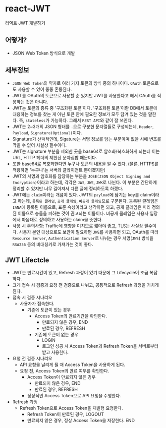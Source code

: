 # react-JWT
리엑트 JWT 개발하기

## 어떻게?
- JSON Web Token 방식으로 개발

## 세부정보 
* `JSON Web Token`의 약자로 여러 가지 토큰의 방식 중의 하나이다. `OAuth` 토큰으로도 사용할 수 있어 종종 혼동된다.
 * JWT를 OAuth의 토큰으로 사용할 순 있지만 JWT를 사용한다고 해서 OAuth를 적용하는 것은 아니다.
 * JWT는 토큰의 종류 중 '구조화된 토큰'이다. '구조화된 토큰'이란 DB에서 토큰에 대응하는 정보를 찾는 게 아닌 토큰 안에 필요한 정보가 모두 담겨 있는 것을 말한다. 즉, `stateless`가 가능하다. 그래서 `REST API`와 같이 잘 쓰인다.
 * JWT는 2~3개의 JSON 형태를 `.`으로 구분한 문자열들로 구성되는데, `Header`, `Payload`, `Signature(Optional)`이다.
 * Signature가 선택적인데, Sigature는 서명 정보를 담는 부분이며 없을 시에 변조를 막을 수 없어 사실상 필수이다.
 * JWT는 signature 부분을 제외한 곳을 base64로 암호화/복호화하게 되는데 이는 URL, HTTP 헤더의 제한된 문자집합 때문이다.
 * 또한 base64로 복호화한다면 누구나 토큰의 내용을 알 수 있다. (물론, HTTPS를 적용하면 '누구나'는 서버와 클라이언트 뿐이겠지만)
 * JWT의 서명과 암호화를 담당하는 부분을 `JOSE(JSON Object Signing and Encryption)`이라고 하는데, 각각은 `JWS`, `JWE`, `JWK`로 나뉜다. 이 부분은 간단하게 정리할 수 있지만 너무 길어져서 다른 글에 정리하도록 하겠다.
 * JWT에는 `claim`이라는 개념이 있다. JWT의 `payload`에 담기는 key를 claim이라고 하는데, `등록된 클레임`, `공개 클레임`, `비공개 클레임`으로 구분된다. 등록된 클레임은 `IANA`에 등록된 이름으로, 표준 속성이라고 생각하면 되고, 공개 클레임은 미리 정의된 이름으로 충돌을 피하는 것이 권고되는 이름이다. 비공개 클레임은 사용자 입장에서 마음대로 정의하고 사용하는 claim을 뜻한다.
 * 사용 시 주의사항: Traffic에 영향을 미치므로 짧아야 좋고, TLS는 사실상 필수이다. 사용자 본인 대상으로도 보안이 필요하면 `JWE`를 사용하면 되고, OAuth를 따라 `Resource Server`, `Authentication Server`로 나뉘는 경우 서명(`JWS`) 방식을 `RSA256` 등의 비대칭키로 가져가는 것이 좋다.

## JWT Lifectcle
- JWT는 만료시간이 있고, Refresh 과정이 있기 때문에 그 Lifecycle이 조금 복잡하다.
- 크게 접속 시 검증과 요청 전 검증으로 나뉘고, 공통적으로 Refresh 과정을 거치게 된다.
- 접속 시 검증 시나리오
  - 사용자가 접속한다.
    - 기존에 토큰이 있는 경우
      - Access Token의 만료기간을 확인한다.
        - 만료되지 않은 경우, END
        - 만료된 경우, REFRESH
      - 기존에 토큰이 없는 경우
        - LOGIN
        - 로그인 성공 시 Access Token과 Refresh Token을 서버로부터 받고 사용한다.
- 요청 전 검증 시나리오
  - API 요청을 날리게 될 때 Access Token을 사용하게 된다.
  - 요청 전, Access Token의 만료 여부를 확인한다.
    - Access Token이 만료되지 않은 경우
      - 만료되지 않은 경우, END
      - 만료된 경우, REFRESH
    - 정상적인 Access Token으로 API 요청을 수행한다.
- Refresh 과정
  - Refresh Token으로 Access Token을 재발행 요청한다.
    - Refresh Token이 만료된 경우, LOGOUT
    - 만료되지 않은 경우, 정상 Access Token을 저장한다. END
